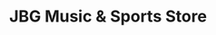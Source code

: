 ---
title: "JBG Music & Sports Store"
url: /lipa/jbg-music-and-sports-store/
shop: musical instrument
---